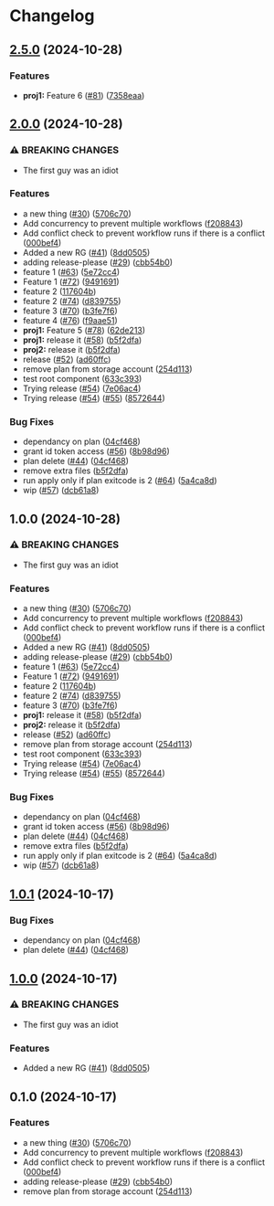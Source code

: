 # Changelog

## [2.5.0](https://github.com/shaneholder/jubilant-pancake/compare/proj1-v2.4.0...proj1-v2.5.0) (2024-10-28)


### Features

* **proj1:** Feature 6 ([#81](https://github.com/shaneholder/jubilant-pancake/issues/81)) ([7358eaa](https://github.com/shaneholder/jubilant-pancake/commit/7358eaafa819799524b52b758dd725e06ce2fe32))

## [2.0.0](https://github.com/shaneholder/jubilant-pancake/compare/root-v1.0.0...root-v2.0.0) (2024-10-28)


### ⚠ BREAKING CHANGES

* The first guy was an idiot

### Features

* a new thing ([#30](https://github.com/shaneholder/jubilant-pancake/issues/30)) ([5706c70](https://github.com/shaneholder/jubilant-pancake/commit/5706c70a1ea7e07c18b8c7726c215109c46d4a2d))
* Add concurrency to prevent multiple workflows ([f208843](https://github.com/shaneholder/jubilant-pancake/commit/f208843ccba274debf925d2ee6a6b29151666d5e))
* Add conflict check to prevent workflow runs if there is a conflict ([000bef4](https://github.com/shaneholder/jubilant-pancake/commit/000bef412c8133dfcffe603f18d13cb1a21a3f70))
* Added a new RG ([#41](https://github.com/shaneholder/jubilant-pancake/issues/41)) ([8dd0505](https://github.com/shaneholder/jubilant-pancake/commit/8dd05053dd9fe2872835efa159f7724992d9cff7))
* adding release-please ([#29](https://github.com/shaneholder/jubilant-pancake/issues/29)) ([cbb54b0](https://github.com/shaneholder/jubilant-pancake/commit/cbb54b08904c69fb8df033b66231fb21b6174051))
* feature 1 ([#63](https://github.com/shaneholder/jubilant-pancake/issues/63)) ([5e72cc4](https://github.com/shaneholder/jubilant-pancake/commit/5e72cc4afd6ad96dd1e81b4aab38b1e948925865))
* Feature 1 ([#72](https://github.com/shaneholder/jubilant-pancake/issues/72)) ([9491691](https://github.com/shaneholder/jubilant-pancake/commit/94916915e67de0a48edc4a4c83cea817ec899522))
* feature 2 ([117604b](https://github.com/shaneholder/jubilant-pancake/commit/117604b129860ce4a8d5c1b9722fd044904331d9))
* feature 2 ([#74](https://github.com/shaneholder/jubilant-pancake/issues/74)) ([d839755](https://github.com/shaneholder/jubilant-pancake/commit/d839755fecd0504a5418680902a00942df45420e))
* feature 3 ([#70](https://github.com/shaneholder/jubilant-pancake/issues/70)) ([b3fe7f6](https://github.com/shaneholder/jubilant-pancake/commit/b3fe7f62ff0a1ddd3925338652e3ff78dfdf45d6))
* feature 4 ([#76](https://github.com/shaneholder/jubilant-pancake/issues/76)) ([f9aae51](https://github.com/shaneholder/jubilant-pancake/commit/f9aae519436a11665f69b8d9d958733acfd6da48))
* **proj1:** Feature 5 ([#78](https://github.com/shaneholder/jubilant-pancake/issues/78)) ([62de213](https://github.com/shaneholder/jubilant-pancake/commit/62de213f35fd0a4f80e3c55a68e6eea4e36e7cbd))
* **proj1:** release it ([#58](https://github.com/shaneholder/jubilant-pancake/issues/58)) ([b5f2dfa](https://github.com/shaneholder/jubilant-pancake/commit/b5f2dfa27d8eff8a5d49afbeb7df3b097031c215))
* **proj2:** release it ([b5f2dfa](https://github.com/shaneholder/jubilant-pancake/commit/b5f2dfa27d8eff8a5d49afbeb7df3b097031c215))
* release ([#52](https://github.com/shaneholder/jubilant-pancake/issues/52)) ([ad60ffc](https://github.com/shaneholder/jubilant-pancake/commit/ad60ffcee768fc01c6a96ac5c768748db9b30cb5))
* remove plan from storage account ([254d113](https://github.com/shaneholder/jubilant-pancake/commit/254d113399193d17252748382e8b1427db2f41e7))
* test root component ([633c393](https://github.com/shaneholder/jubilant-pancake/commit/633c393129fcac4a5fc0240dead91d53483fcce8))
* Trying release ([#54](https://github.com/shaneholder/jubilant-pancake/issues/54)) ([7e06ac4](https://github.com/shaneholder/jubilant-pancake/commit/7e06ac4ca38aa8057f52599315a2b4f37aed7073))
* Trying release ([#54](https://github.com/shaneholder/jubilant-pancake/issues/54)) ([#55](https://github.com/shaneholder/jubilant-pancake/issues/55)) ([8572644](https://github.com/shaneholder/jubilant-pancake/commit/857264404977db598e8e50e94acb5d4ca4636541))


### Bug Fixes

* dependancy on plan ([04cf468](https://github.com/shaneholder/jubilant-pancake/commit/04cf468aa829db1fe801925979d0c01057446314))
* grant id token access ([#56](https://github.com/shaneholder/jubilant-pancake/issues/56)) ([8b98d96](https://github.com/shaneholder/jubilant-pancake/commit/8b98d967807c4e67abb4e52109e4de118a136669))
* plan delete ([#44](https://github.com/shaneholder/jubilant-pancake/issues/44)) ([04cf468](https://github.com/shaneholder/jubilant-pancake/commit/04cf468aa829db1fe801925979d0c01057446314))
* remove extra files ([b5f2dfa](https://github.com/shaneholder/jubilant-pancake/commit/b5f2dfa27d8eff8a5d49afbeb7df3b097031c215))
* run apply only if plan exitcode is 2 ([#64](https://github.com/shaneholder/jubilant-pancake/issues/64)) ([5a4ca8d](https://github.com/shaneholder/jubilant-pancake/commit/5a4ca8d3801f679da541070674018f57361f9b10))
* wip ([#57](https://github.com/shaneholder/jubilant-pancake/issues/57)) ([dcb61a8](https://github.com/shaneholder/jubilant-pancake/commit/dcb61a8b288feb7844a43f0a69907fd493afb8db))

## 1.0.0 (2024-10-28)


### ⚠ BREAKING CHANGES

* The first guy was an idiot

### Features

* a new thing ([#30](https://github.com/shaneholder/jubilant-pancake/issues/30)) ([5706c70](https://github.com/shaneholder/jubilant-pancake/commit/5706c70a1ea7e07c18b8c7726c215109c46d4a2d))
* Add concurrency to prevent multiple workflows ([f208843](https://github.com/shaneholder/jubilant-pancake/commit/f208843ccba274debf925d2ee6a6b29151666d5e))
* Add conflict check to prevent workflow runs if there is a conflict ([000bef4](https://github.com/shaneholder/jubilant-pancake/commit/000bef412c8133dfcffe603f18d13cb1a21a3f70))
* Added a new RG ([#41](https://github.com/shaneholder/jubilant-pancake/issues/41)) ([8dd0505](https://github.com/shaneholder/jubilant-pancake/commit/8dd05053dd9fe2872835efa159f7724992d9cff7))
* adding release-please ([#29](https://github.com/shaneholder/jubilant-pancake/issues/29)) ([cbb54b0](https://github.com/shaneholder/jubilant-pancake/commit/cbb54b08904c69fb8df033b66231fb21b6174051))
* feature 1 ([#63](https://github.com/shaneholder/jubilant-pancake/issues/63)) ([5e72cc4](https://github.com/shaneholder/jubilant-pancake/commit/5e72cc4afd6ad96dd1e81b4aab38b1e948925865))
* Feature 1 ([#72](https://github.com/shaneholder/jubilant-pancake/issues/72)) ([9491691](https://github.com/shaneholder/jubilant-pancake/commit/94916915e67de0a48edc4a4c83cea817ec899522))
* feature 2 ([117604b](https://github.com/shaneholder/jubilant-pancake/commit/117604b129860ce4a8d5c1b9722fd044904331d9))
* feature 2 ([#74](https://github.com/shaneholder/jubilant-pancake/issues/74)) ([d839755](https://github.com/shaneholder/jubilant-pancake/commit/d839755fecd0504a5418680902a00942df45420e))
* feature 3 ([#70](https://github.com/shaneholder/jubilant-pancake/issues/70)) ([b3fe7f6](https://github.com/shaneholder/jubilant-pancake/commit/b3fe7f62ff0a1ddd3925338652e3ff78dfdf45d6))
* **proj1:** release it ([#58](https://github.com/shaneholder/jubilant-pancake/issues/58)) ([b5f2dfa](https://github.com/shaneholder/jubilant-pancake/commit/b5f2dfa27d8eff8a5d49afbeb7df3b097031c215))
* **proj2:** release it ([b5f2dfa](https://github.com/shaneholder/jubilant-pancake/commit/b5f2dfa27d8eff8a5d49afbeb7df3b097031c215))
* release ([#52](https://github.com/shaneholder/jubilant-pancake/issues/52)) ([ad60ffc](https://github.com/shaneholder/jubilant-pancake/commit/ad60ffcee768fc01c6a96ac5c768748db9b30cb5))
* remove plan from storage account ([254d113](https://github.com/shaneholder/jubilant-pancake/commit/254d113399193d17252748382e8b1427db2f41e7))
* test root component ([633c393](https://github.com/shaneholder/jubilant-pancake/commit/633c393129fcac4a5fc0240dead91d53483fcce8))
* Trying release ([#54](https://github.com/shaneholder/jubilant-pancake/issues/54)) ([7e06ac4](https://github.com/shaneholder/jubilant-pancake/commit/7e06ac4ca38aa8057f52599315a2b4f37aed7073))
* Trying release ([#54](https://github.com/shaneholder/jubilant-pancake/issues/54)) ([#55](https://github.com/shaneholder/jubilant-pancake/issues/55)) ([8572644](https://github.com/shaneholder/jubilant-pancake/commit/857264404977db598e8e50e94acb5d4ca4636541))


### Bug Fixes

* dependancy on plan ([04cf468](https://github.com/shaneholder/jubilant-pancake/commit/04cf468aa829db1fe801925979d0c01057446314))
* grant id token access ([#56](https://github.com/shaneholder/jubilant-pancake/issues/56)) ([8b98d96](https://github.com/shaneholder/jubilant-pancake/commit/8b98d967807c4e67abb4e52109e4de118a136669))
* plan delete ([#44](https://github.com/shaneholder/jubilant-pancake/issues/44)) ([04cf468](https://github.com/shaneholder/jubilant-pancake/commit/04cf468aa829db1fe801925979d0c01057446314))
* remove extra files ([b5f2dfa](https://github.com/shaneholder/jubilant-pancake/commit/b5f2dfa27d8eff8a5d49afbeb7df3b097031c215))
* run apply only if plan exitcode is 2 ([#64](https://github.com/shaneholder/jubilant-pancake/issues/64)) ([5a4ca8d](https://github.com/shaneholder/jubilant-pancake/commit/5a4ca8d3801f679da541070674018f57361f9b10))
* wip ([#57](https://github.com/shaneholder/jubilant-pancake/issues/57)) ([dcb61a8](https://github.com/shaneholder/jubilant-pancake/commit/dcb61a8b288feb7844a43f0a69907fd493afb8db))

## [1.0.1](https://github.com/shaneholder/jubilant-pancake/compare/v1.0.0...v1.0.1) (2024-10-17)


### Bug Fixes

* dependancy on plan ([04cf468](https://github.com/shaneholder/jubilant-pancake/commit/04cf468aa829db1fe801925979d0c01057446314))
* plan delete ([#44](https://github.com/shaneholder/jubilant-pancake/issues/44)) ([04cf468](https://github.com/shaneholder/jubilant-pancake/commit/04cf468aa829db1fe801925979d0c01057446314))

## [1.0.0](https://github.com/shaneholder/jubilant-pancake/compare/v0.1.0...v1.0.0) (2024-10-17)


### ⚠ BREAKING CHANGES

* The first guy was an idiot

### Features

* Added a new RG ([#41](https://github.com/shaneholder/jubilant-pancake/issues/41)) ([8dd0505](https://github.com/shaneholder/jubilant-pancake/commit/8dd05053dd9fe2872835efa159f7724992d9cff7))

## 0.1.0 (2024-10-17)


### Features

* a new thing ([#30](https://github.com/shaneholder/jubilant-pancake/issues/30)) ([5706c70](https://github.com/shaneholder/jubilant-pancake/commit/5706c70a1ea7e07c18b8c7726c215109c46d4a2d))
* Add concurrency to prevent multiple workflows ([f208843](https://github.com/shaneholder/jubilant-pancake/commit/f208843ccba274debf925d2ee6a6b29151666d5e))
* Add conflict check to prevent workflow runs if there is a conflict ([000bef4](https://github.com/shaneholder/jubilant-pancake/commit/000bef412c8133dfcffe603f18d13cb1a21a3f70))
* adding release-please ([#29](https://github.com/shaneholder/jubilant-pancake/issues/29)) ([cbb54b0](https://github.com/shaneholder/jubilant-pancake/commit/cbb54b08904c69fb8df033b66231fb21b6174051))
* remove plan from storage account ([254d113](https://github.com/shaneholder/jubilant-pancake/commit/254d113399193d17252748382e8b1427db2f41e7))

